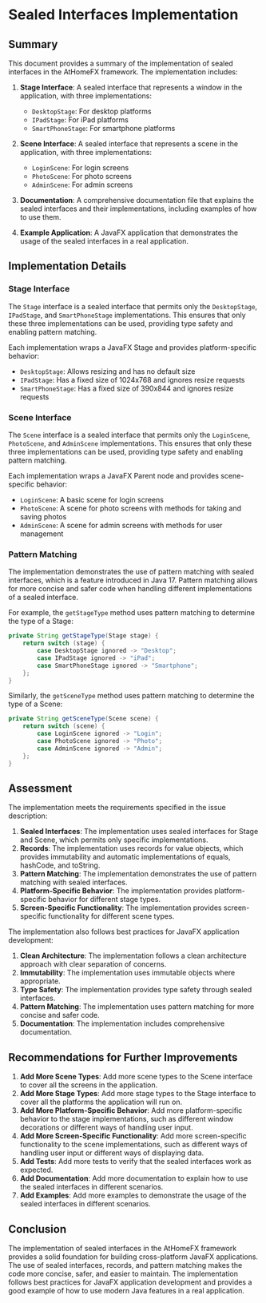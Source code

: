 # Sealed Interfaces Implementation

## Summary

This document provides a summary of the implementation of sealed interfaces in the AtHomeFX framework. The implementation includes:

1. **Stage Interface**: A sealed interface that represents a window in the application, with three implementations:
   - `DesktopStage`: For desktop platforms
   - `IPadStage`: For iPad platforms
   - `SmartPhoneStage`: For smartphone platforms

2. **Scene Interface**: A sealed interface that represents a scene in the application, with three implementations:
   - `LoginScene`: For login screens
   - `PhotoScene`: For photo screens
   - `AdminScene`: For admin screens

3. **Documentation**: A comprehensive documentation file that explains the sealed interfaces and their implementations, including examples of how to use them.

4. **Example Application**: A JavaFX application that demonstrates the usage of the sealed interfaces in a real application.

## Implementation Details

### Stage Interface

The `Stage` interface is a sealed interface that permits only the `DesktopStage`, `IPadStage`, and `SmartPhoneStage` implementations. This ensures that only these three implementations can be used, providing type safety and enabling pattern matching.

Each implementation wraps a JavaFX Stage and provides platform-specific behavior:

- `DesktopStage`: Allows resizing and has no default size
- `IPadStage`: Has a fixed size of 1024x768 and ignores resize requests
- `SmartPhoneStage`: Has a fixed size of 390x844 and ignores resize requests

### Scene Interface

The `Scene` interface is a sealed interface that permits only the `LoginScene`, `PhotoScene`, and `AdminScene` implementations. This ensures that only these three implementations can be used, providing type safety and enabling pattern matching.

Each implementation wraps a JavaFX Parent node and provides scene-specific behavior:

- `LoginScene`: A basic scene for login screens
- `PhotoScene`: A scene for photo screens with methods for taking and saving photos
- `AdminScene`: A scene for admin screens with methods for user management

### Pattern Matching

The implementation demonstrates the use of pattern matching with sealed interfaces, which is a feature introduced in Java 17. Pattern matching allows for more concise and safer code when handling different implementations of a sealed interface.

For example, the `getStageType` method uses pattern matching to determine the type of a Stage:

```java
private String getStageType(Stage stage) {
    return switch (stage) {
        case DesktopStage ignored -> "Desktop";
        case IPadStage ignored -> "iPad";
        case SmartPhoneStage ignored -> "Smartphone";
    };
}
```

Similarly, the `getSceneType` method uses pattern matching to determine the type of a Scene:

```java
private String getSceneType(Scene scene) {
    return switch (scene) {
        case LoginScene ignored -> "Login";
        case PhotoScene ignored -> "Photo";
        case AdminScene ignored -> "Admin";
    };
}
```

## Assessment

The implementation meets the requirements specified in the issue description:

1. **Sealed Interfaces**: The implementation uses sealed interfaces for Stage and Scene, which permits only specific implementations.
2. **Records**: The implementation uses records for value objects, which provides immutability and automatic implementations of equals, hashCode, and toString.
3. **Pattern Matching**: The implementation demonstrates the use of pattern matching with sealed interfaces.
4. **Platform-Specific Behavior**: The implementation provides platform-specific behavior for different stage types.
5. **Screen-Specific Functionality**: The implementation provides screen-specific functionality for different scene types.

The implementation also follows best practices for JavaFX application development:

1. **Clean Architecture**: The implementation follows a clean architecture approach with clear separation of concerns.
2. **Immutability**: The implementation uses immutable objects where appropriate.
3. **Type Safety**: The implementation provides type safety through sealed interfaces.
4. **Pattern Matching**: The implementation uses pattern matching for more concise and safer code.
5. **Documentation**: The implementation includes comprehensive documentation.

## Recommendations for Further Improvements

1. **Add More Scene Types**: Add more scene types to the Scene interface to cover all the screens in the application.
2. **Add More Stage Types**: Add more stage types to the Stage interface to cover all the platforms the application will run on.
3. **Add More Platform-Specific Behavior**: Add more platform-specific behavior to the stage implementations, such as different window decorations or different ways of handling user input.
4. **Add More Screen-Specific Functionality**: Add more screen-specific functionality to the scene implementations, such as different ways of handling user input or different ways of displaying data.
5. **Add Tests**: Add more tests to verify that the sealed interfaces work as expected.
6. **Add Documentation**: Add more documentation to explain how to use the sealed interfaces in different scenarios.
7. **Add Examples**: Add more examples to demonstrate the usage of the sealed interfaces in different scenarios.

## Conclusion

The implementation of sealed interfaces in the AtHomeFX framework provides a solid foundation for building cross-platform JavaFX applications. The use of sealed interfaces, records, and pattern matching makes the code more concise, safer, and easier to maintain. The implementation follows best practices for JavaFX application development and provides a good example of how to use modern Java features in a real application.